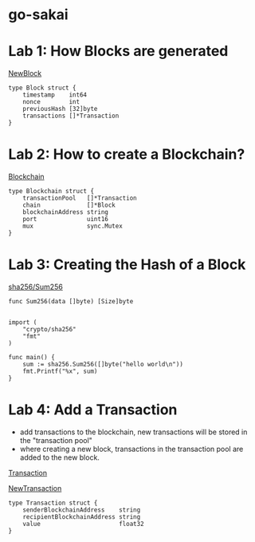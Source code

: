 # go-sakai

# Lab 1: How Blocks are generated

[NewBlock](https://github.com/ethereum/go-ethereum/blob/c503f98f6d5e80e079c1d8a3601d188af2a899da/core/types/block.go#L187)

```
type Block struct {
	timestamp    int64
	nonce        int
	previousHash [32]byte
	transactions []*Transaction
}
```

# Lab 2: How to create a Blockchain?

[Blockchain](https://github.com/ethereum/go-ethereum/blob/87bb5db675057d35ef5cbad4e4a64f50a7f06e7e/core/blockchain.go#L161)


```
type Blockchain struct {
	transactionPool   []*Transaction
	chain             []*Block
	blockchainAddress string
	port              uint16
	mux               sync.Mutex
}
```

# Lab 3: Creating the Hash of a Block

[sha256/Sum256](https://pkg.go.dev/crypto/sha256#example-Sum256)

`func Sum256(data []byte) [Size]byte`

```package main

import (
	"crypto/sha256"
	"fmt"
)

func main() {
	sum := sha256.Sum256([]byte("hello world\n"))
	fmt.Printf("%x", sum)
}
```

# Lab 4: Add a Transaction

- add transactions to the blockchain, new transactions will be stored in the "transaction pool"
- where creating a new block, transactions in the transaction pool are added to the new block.

[Transaction](https://github.com/ethereum/go-ethereum/blob/ae8ce7202244621d6e80eb69fcc31683fa0d4cea/core/types/transaction.go#L51)

[NewTransaction](https://github.com/ethereum/go-ethereum/blob/9244d5cd61f3ea5a7645fdf2a1a96d53421e412f/core/types/legacy_tx.go#L38)

```
type Transaction struct {
	senderBlockchainAddress    string
	recipientBlockchainAddress string
	value                      float32
}
```
